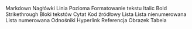Markdown
Nagłówki
Linia Pozioma
Formatowanie tekstu
Italic
Bold
Strikethrough
Bloki tekstów
Cytat
Kod źródłowy
Lista
Lista nienumerowana
Lista numerowana
Odnośniki
Hyperlink
Referencja
Obrazek
Tabela